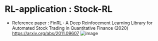 # RL-application : Stock-RL
* Reference paper 
: FinRL : A Deep Reinfocement Learning Library for Automated Stock Trading in Quantitative Finance (2020)
  https://arxiv.org/abs/2011.09607
![image](https://user-images.githubusercontent.com/19640884/111426012-542b3180-8737-11eb-9c72-a954958bf2d9.png)

